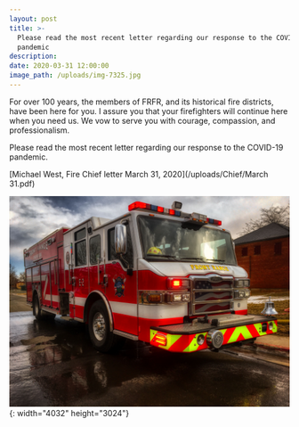 ```yaml
---
layout: post
title: >-
  Please read the most recent letter regarding our response to the COVID-19
  pandemic
description:
date: 2020-03-31 12:00:00
image_path: /uploads/img-7325.jpg
---
```


For over 100 years, the members of FRFR, and its historical fire districts, have been here for you. I assure you that your firefighters will continue here when you need us. We vow to serve you with courage, compassion, and professionalism.

Please read the most recent letter regarding our response to the COVID-19 pandemic.

[Michael West, Fire Chief letter March 31, 2020](/uploads/Chief/March 31.pdf)

![](/uploads/img-7325.jpg){: width="4032" height="3024"}

&nbsp;